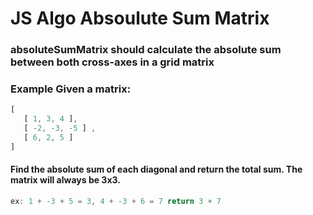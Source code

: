 # JS Algo Absoulute Sum Matrix


### absoluteSumMatrix should calculate the absolute sum between both cross-axes in a grid matrix
 
### Example Given a matrix:

 
 ``` js
 [
    [ 1, 3, 4 ],
    [ -2, -3, -5 ] ,
    [ 6, 2, 5 ]
 ]
```
 
 #### Find the absolute sum of each diagonal and return the total sum. The matrix will always be 3x3.
 
 ```js
 ex: 1 + -3 + 5 = 3, 4 + -3 + 6 = 7 return 3 + 7
 ```
